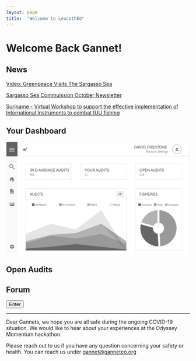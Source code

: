 ```yaml
---
layout: page
title:  "Welcome to LeucothEO"
---
```


# Welcome Back Gannet!

## News

[Video: Greenpeace Visits The Sargasso Sea](https://bernews.com/2020/11/video-sargasso-sea-marine-area-bermuda/)

[Sargasso Sea Commuission October Newsletter](https://myemail.constantcontact.com/October-2020-Sargasso-Sea-Commission-Newsletter.html?soid=1109154724045&aid=PWyYwOkTDt0)

[Suriname - Virtual Workshop to support the effective implementation of International Instruments to combat IUU fishing](http://www.fao.org/iuu-fishing/news-events/detail/en/c/1320325/)


## Your Dashboard

![Dashboard](assets/img/gannet_dashboard.png)

## Open Audits

## Forum

<button onclick="document.location='https://www.youtube.com/watch?v=dQw4w9WgXcQ'">Enter</button>

<hr>

Dear Gannets, we hope you are all safe during the ongoing COVID-19 situation. We would like to hear about your experiences at the Odyssey Momentum hackathon. 

Please reach out to us if you have any question concerning your safety or health. You can reach us under gannet@ganneteo.org